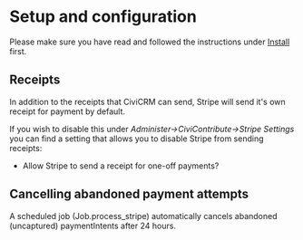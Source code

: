 # Setup and configuration
Please make sure you have read and followed the instructions under [Install](install) first.

## Receipts

In addition to the receipts that CiviCRM can send, Stripe will send it's own receipt for payment by default.

If you wish to disable this under *Administer->CiviContribute->Stripe Settings* you can find a setting that allows you to disable Stripe from sending receipts:

* Allow Stripe to send a receipt for one-off payments?

## Cancelling abandoned payment attempts

A scheduled job (Job.process_stripe) automatically cancels abandoned (uncaptured) paymentIntents after 24 hours.

